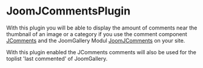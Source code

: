 # JoomJCommentsPlugin
With this plugin you will be able to display the amount of comments near the thumbnail of an image or a category if you use the comment component [JComments](http://www.joomlatune.com/jcomments.html) and the JoomGallery Modul [JoomJComments](https://github.com/JoomGalleryfriends/JoomJComments) on your site.

With this plugin enabled the JComments comments will also be used for the toplist 'last commented' of JoomGallery.
